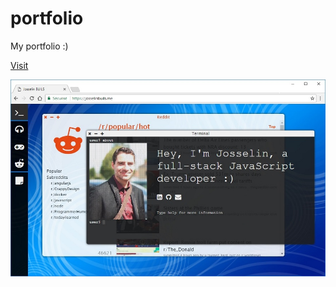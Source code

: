 # portfolio

My portfolio :)

[Visit](https://josselinbuils.me)

![Preview](https://raw.githubusercontent.com/josselinbuils/portfolio-angular/master/portfolio.jpg)
